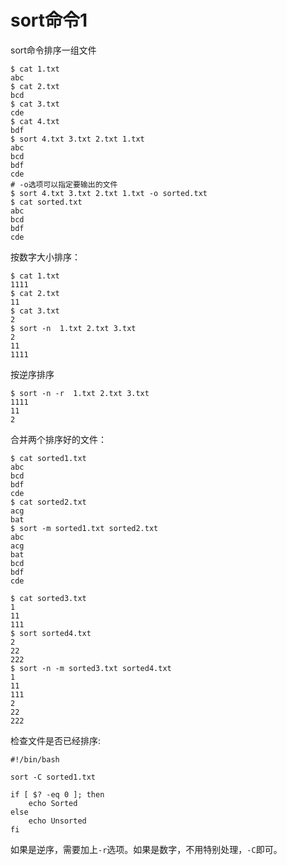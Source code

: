 # sort命令1

sort命令排序一组文件

```shell
$ cat 1.txt
abc
$ cat 2.txt
bcd
$ cat 3.txt
cde
$ cat 4.txt
bdf
$ sort 4.txt 3.txt 2.txt 1.txt 
abc
bcd
bdf
cde
# -o选项可以指定要输出的文件
$ sort 4.txt 3.txt 2.txt 1.txt -o sorted.txt
$ cat sorted.txt
abc
bcd
bdf
cde
```

按数字大小排序：

```shell
$ cat 1.txt 
1111
$ cat 2.txt
11
$ cat 3.txt
2
$ sort -n  1.txt 2.txt 3.txt
2
11
1111
```

按逆序排序

```shell
$ sort -n -r  1.txt 2.txt 3.txt
1111
11
2
```

合并两个排序好的文件：

```shell
$ cat sorted1.txt
abc
bcd
bdf
cde
$ cat sorted2.txt
acg
bat
$ sort -m sorted1.txt sorted2.txt
abc
acg
bat
bcd
bdf
cde

$ cat sorted3.txt
1
11
111
$ sort sorted4.txt
2
22
222
$ sort -n -m sorted3.txt sorted4.txt
1
11
111
2
22
222
```

检查文件是否已经排序:

```shell
#!/bin/bash

sort -C sorted1.txt 

if [ $? -eq 0 ]; then
    echo Sorted
else
    echo Unsorted
fi
```

如果是逆序，需要加上`-r`选项。如果是数字，不用特别处理，`-C`即可。

